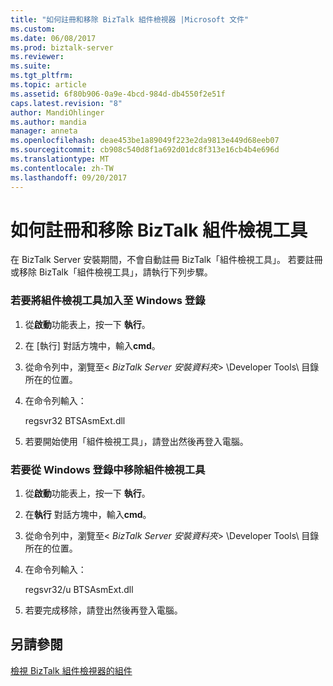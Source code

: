 ```yaml
---
title: "如何註冊和移除 BizTalk 組件檢視器 |Microsoft 文件"
ms.custom: 
ms.date: 06/08/2017
ms.prod: biztalk-server
ms.reviewer: 
ms.suite: 
ms.tgt_pltfrm: 
ms.topic: article
ms.assetid: 6f80b906-0a9e-4bcd-984d-db4550f2e51f
caps.latest.revision: "8"
author: MandiOhlinger
ms.author: mandia
manager: anneta
ms.openlocfilehash: deae453be1a89049f223e2da9813e449d68eeb07
ms.sourcegitcommit: cb908c540d8f1a692d01dc8f313e16cb4b4e696d
ms.translationtype: MT
ms.contentlocale: zh-TW
ms.lasthandoff: 09/20/2017
---
```

# <a name="how-to-register-and-remove-the-biztalk-assembly-viewer"></a>如何註冊和移除 BizTalk 組件檢視工具
在 BizTalk Server 安裝期間，不會自動註冊 BizTalk「組件檢視工具」。 若要註冊或移除 BizTalk「組件檢視工具」，請執行下列步驟。  
  
### <a name="to-add-assembly-viewer-to-the-windows-registry"></a>若要將組件檢視工具加入至 Windows 登錄  
  
1.  從**啟動**功能表上，按一下 **執行**。  
  
2.  在 [執行] 對話方塊中，輸入**cmd**。  
  
3.  從命令列中，瀏覽至\< *BizTalk Server 安裝資料夾*> \Developer Tools\ 目錄所在的位置。  
  
4.  在命令列輸入：  
  
     regsvr32 BTSAsmExt.dll  
  
5.  若要開始使用「組件檢視工具」，請登出然後再登入電腦。  
  
### <a name="to-remove-assembly-viewer-from-the-windows-registry"></a>若要從 Windows 登錄中移除組件檢視工具  
  
1.  從**啟動**功能表上，按一下 **執行**。  
  
2.  在**執行** 對話方塊中，輸入**cmd**。  
  
3.  從命令列中，瀏覽至\< *BizTalk Server 安裝資料夾*> \Developer Tools\ 目錄所在的位置。  
  
4.  在命令列輸入：  
  
     regsvr32/u BTSAsmExt.dll  
  
5.  若要完成移除，請登出然後再登入電腦。  
  
## <a name="see-also"></a>另請參閱  
 [檢視 BizTalk 組件檢視器的組件](../core/viewing-assemblies-with-the-biztalk-assembly-viewer.md)